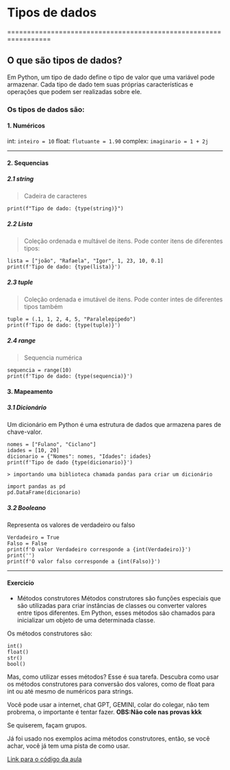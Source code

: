 # Tipos de dados
=================================================================

## O que são tipos de dados?
Em Python, um tipo de dado define o tipo de valor que uma variável pode armazenar. Cada tipo de dado tem suas próprias características e operações que podem ser realizadas sobre ele.

### Os tipos de dados são:

#### 1. Numéricos
int: `inteiro = 10`
float: `flutuante = 1.90`
complex: `imaginario = 1 + 2j`
***

#### 2. Sequencias
##### 2.1 string

> Cadeira de caracteres
```string = "Meu nome é Marcos"
print(f"Tipo de dado: {type(string)}")
```
##### 2.2 Lista
> Coleção ordenada e multável de itens. Pode conter itens de diferentes tipos:
```
lista = ["joão", "Rafaela", "Igor", 1, 23, 10, 0.1]
print(f'Tipo de dado: {type(lista)}')
```

##### 2.3 tuple
> Coleção ordenada e imutável de itens. Pode conter intes de diferentes tipos também
```
tuple = (.1, 1, 2, 4, 5, "Paralelepipedo")
print(f'Tipo de dado: {type(tuple)}')
```

##### 2.4 range
> Sequencia numérica

```
sequencia = range(10)
print(f'Tipo de dado: {type(sequencia)}')
```
#### 3. Mapeamento
##### 3.1 Dicionário
Um dicionário em Python é uma estrutura de dados que armazena pares de chave-valor.

```
nomes = ["Fulano", "Ciclano"]
idades = [10, 20]
dicionario = {"Nomes": nomes, "Idades": idades}
print(f'Tipo de dado {type(dicionario)}')

> importando uma biblioteca chamada pandas para criar um dicionário

import pandas as pd
pd.DataFrame(dicionario)
```
##### 3.2 Booleano
Representa os valores de verdadeiro ou falso

```
Verdadeiro = True
Falso = False
print(f'O valor Verdadeiro corresponde a {int(Verdadeiro)}')
print('')
print(f'O valor falso corresponde a {int(Falso)}')
```
*****
#### Exercicio
* Métodos construtores
Métodos construtores são funções especiais que são utilizadas para criar instâncias de classes ou converter valores entre tipos diferentes. Em Python, esses métodos são chamados para inicializar um objeto de uma determinada classe.

Os métodos construtores são:

```
int()
float()
str()
bool()
```
Mas, como utilizar esses métodos? Esse é sua tarefa. Descubra como usar os métodos construtores para conversão dos valores, como de float para int ou até mesmo de numéricos para strings.

Você pode usar a internet, chat GPT, GEMINI, colar do colegar, não tem probrema, o importante é tentar fazer. **OBS:Não cole nas provas kkk**

Se quiserem, façam grupos.

Já foi usado nos exemplos acima métodos construtores, então, se você achar, você já tem uma pista de como usar.

[Link para o código da aula](Terceira_aula\1_Data_types_code.py)